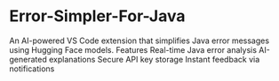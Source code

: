 # Error-Simpler-For-Java
An AI-powered VS Code extension that simplifies Java error messages using Hugging Face models.  Features Real-time Java error analysis AI-generated explanations Secure API key storage Instant feedback via notifications
